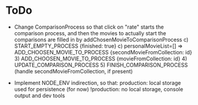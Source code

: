 # ToDo

 * Change ComparisonProcess so that click on "rate" starts the comparison
	process, and then the movies to actually start the comparisons are
	filled in by addChosenMovieToComparisonProcess
	c) START_EMPTY_PROCESS {finished: true}
	c) personalMovieList=[] => ADD_CHOOSEN_MOVIE_TO_PROCESS {secondMovieFromCollection: id}
	3) ADD_CHOOSEN_MOVIE_TO_PROCESS {movieFromCollection: id}
	4) UPDATE_COMPARISON_PROCESS
	5) FINISH_COMPARISON_PROCESS (handle secondMovieFromCollection, if present)

 * Implement NODE_ENV indirection, so that:
	production: local storage used for persistence (for now)
	!production: no local storage, console output and dev tools

